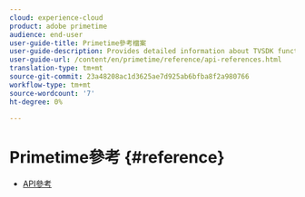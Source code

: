 ```yaml
---
cloud: experience-cloud
product: adobe primetime
audience: end-user
user-guide-title: Primetime參考檔案
user-guide-description: Provides detailed information about TVSDK functions, data structures and other programming constructs.
user-guide-url: /content/en/primetime/reference/api-references.html
translation-type: tm+mt
source-git-commit: 23a48208ac1d3625ae7d925ab6bfba8f2a980766
workflow-type: tm+mt
source-wordcount: '7'
ht-degree: 0%

---
```



# Primetime參考 {#reference}

+ [API參考](api-references.md)
